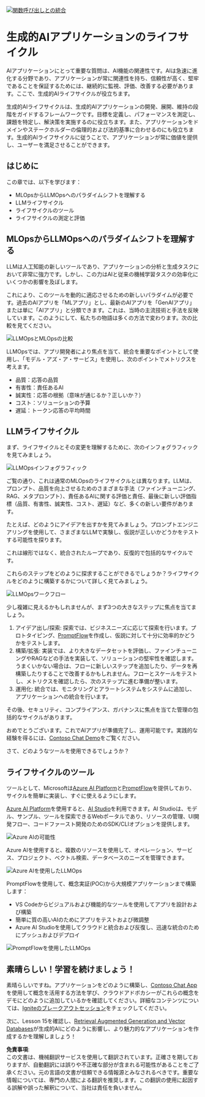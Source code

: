 [![関数呼び出しとの統合](../../../translated_images/14-lesson-banner.png?WT.833a8de2ff3806528caaf839db4385f00ff7c9f92ccdd38d886f4d662fc72f2a.ja.mc_id=academic-105485-koreyst)](https://aka.ms/gen-ai-lesson14-gh?WT.mc_id=academic-105485-koreyst)

# 生成的AIアプリケーションのライフサイクル

AIアプリケーションにとって重要な質問は、AI機能の関連性です。AIは急速に進化する分野であり、アプリケーションが常に関連性を持ち、信頼性が高く、堅牢であることを保証するためには、継続的に監視、評価、改善する必要があります。ここで、生成的AIライフサイクルが役立ちます。

生成的AIライフサイクルは、生成的AIアプリケーションの開発、展開、維持の段階をガイドするフレームワークです。目標を定義し、パフォーマンスを測定し、課題を特定し、解決策を実施するのに役立ちます。また、アプリケーションをドメインやステークホルダーの倫理的および法的基準に合わせるのにも役立ちます。生成的AIライフサイクルに従うことで、アプリケーションが常に価値を提供し、ユーザーを満足させることができます。

## はじめに

この章では、以下を学びます：

- MLOpsからLLMOpsへのパラダイムシフトを理解する
- LLMライフサイクル
- ライフサイクルのツール
- ライフサイクルの測定と評価

## MLOpsからLLMOpsへのパラダイムシフトを理解する

LLMは人工知能の新しいツールであり、アプリケーションの分析と生成タスクにおいて非常に強力です。しかし、この力はAIと従来の機械学習タスクの効率化にいくつかの影響を及ぼします。

これにより、このツールを動的に適応させるための新しいパラダイムが必要です。過去のAIアプリを「MLアプリ」とし、最新のAIアプリを「GenAIアプリ」または単に「AIアプリ」と分類できます。これは、当時の主流技術と手法を反映しています。このようにして、私たちの物語は多くの方法で変わります。次の比較を見てください。

![LLMOpsとMLOpsの比較](../../../translated_images/01-llmops-shift.png?WT.38bc3eca81f659d83b17070d0a766bc3a9f13284b92c307e296915db4e683fcf.ja.mc_id=academic-105485-koreys)

LLMOpsでは、アプリ開発者により焦点を当て、統合を重要なポイントとして使用し、「モデル・アズ・ア・サービス」を使用し、次のポイントでメトリクスを考えます。

- 品質：応答の品質
- 有害性：責任あるAI
- 誠実性：応答の根拠（意味が通じるか？正しいか？）
- コスト：ソリューションの予算
- 遅延：トークン応答の平均時間

## LLMライフサイクル

まず、ライフサイクルとその変更を理解するために、次のインフォグラフィックを見てみましょう。

![LLMOpsインフォグラフィック](../../../translated_images/02-llmops.png?WT.32553adc9de4d89bb1d6a2f1f99d985457158a3be863e8e5dddc5e3dd074558a.ja.mc_id=academic-105485-koreys)

ご覧の通り、これは通常のMLOpsのライフサイクルとは異なります。LLMは、プロンプト、品質を向上させるためのさまざまな手法（ファインチューニング、RAG、メタプロンプト）、責任あるAIに関する評価と責任、最後に新しい評価指標（品質、有害性、誠実性、コスト、遅延）など、多くの新しい要件があります。

たとえば、どのようにアイデアを出すかを見てみましょう。プロンプトエンジニアリングを使用して、さまざまなLLMで実験し、仮説が正しいかどうかをテストする可能性を探ります。

これは線形ではなく、統合されたループであり、反復的で包括的なサイクルです。

これらのステップをどのように探求することができるでしょうか？ライフサイクルをどのように構築するかについて詳しく見てみましょう。

![LLMOpsワークフロー](../../../translated_images/03-llm-stage-flows.png?WT.118920c8fd638f0879fe06c5e6eb9d91536e8b9c6bc56808ebed8706812f5391.ja.mc_id=academic-105485-koreys)

少し複雑に見えるかもしれませんが、まず3つの大きなステップに焦点を当てましょう。

1. アイデア出し/探索: 探索では、ビジネスニーズに応じて探索を行います。プロトタイピング、[PromptFlow](https://microsoft.github.io/promptflow/index.html?WT.mc_id=academic-105485-koreyst)を作成し、仮説に対して十分に効率的かどうかをテストします。
2. 構築/拡張: 実装では、より大きなデータセットを評価し、ファインチューニングやRAGなどの手法を実装して、ソリューションの堅牢性を確認します。うまくいかない場合は、フローに新しいステップを追加したり、データを再構築したりすることで改善するかもしれません。フローとスケールをテストし、メトリクスを確認したら、次のステップに進む準備が整います。
3. 運用化: 統合では、モニタリングとアラートシステムをシステムに追加し、アプリケーションへの統合を行います。

その後、セキュリティ、コンプライアンス、ガバナンスに焦点を当てた管理の包括的なサイクルがあります。

おめでとうございます。これでAIアプリが準備完了し、運用可能です。実践的な経験を得るには、[Contoso Chat Demo](https://nitya.github.io/contoso-chat/?WT.mc_id=academic-105485-koreys)をご覧ください。

さて、どのようなツールを使用できるでしょうか？

## ライフサイクルのツール

ツールとして、Microsoftは[Azure AI Platform](https://azure.microsoft.com/solutions/ai/?WT.mc_id=academic-105485-koreys)と[PromptFlow](https://microsoft.github.io/promptflow/index.html?WT.mc_id=academic-105485-koreyst)を提供しており、サイクルを簡単に実装し、すぐに使えるようにします。

[Azure AI Platform](https://azure.microsoft.com/solutions/ai/?WT.mc_id=academic-105485-koreys)を使用すると、[AI Studio](https://ai.azure.com/?WT.mc_id=academic-105485-koreys)を利用できます。AI Studioは、モデル、サンプル、ツールを探索できるWebポータルであり、リソースの管理、UI開発フロー、コードファースト開発のためのSDK/CLIオプションを提供します。

![Azure AIの可能性](../../../translated_images/04-azure-ai-platform.png?WT.a39053c2efd7670298a79282658a9f5bf903dec5c1938b1a08cf45f1284e6ac0.ja.mc_id=academic-105485-koreys)

Azure AIを使用すると、複数のリソースを使用して、オペレーション、サービス、プロジェクト、ベクトル検索、データベースのニーズを管理できます。

![Azure AIを使用したLLMOps](../../../translated_images/05-llm-azure-ai-prompt.png?WT.9189130ce4f2e7c8667fc7c83c6b89236ce5c6361150f47104c27c105f04b487.ja.mc_id=academic-105485-koreys)

PromptFlowを使用して、概念実証(POC)から大規模アプリケーションまで構築します：

- VS Codeからビジュアルおよび機能的なツールを使用してアプリを設計および構築
- 簡単に質の高いAIのためにアプリをテストおよび微調整
- Azure AI Studioを使用してクラウドと統合および反復し、迅速な統合のためにプッシュおよびデプロイ

![PromptFlowを使用したLLMOps](../../../translated_images/06-llm-promptflow.png?WT.e479dfedaa5f6ef7d36a11edbff74ac5579c3121ba0be0ee32eb5fc3eb17bd77.ja.mc_id=academic-105485-koreys)

## 素晴らしい！学習を続けましょう！

素晴らしいですね。アプリケーションをどのように構築し、[Contoso Chat App](https://nitya.github.io/contoso-chat/?WT.mc_id=academic-105485-koreyst)を使用して概念を活用する方法を学び、クラウドアドボカシーがこれらの概念をデモにどのように追加しているかを確認してください。詳細なコンテンツについては、[Igniteのブレークアウトセッション](https://www.youtube.com/watch?v=DdOylyrTOWg)をチェックしてください。

次に、Lesson 15を確認し、[Retrieval Augmented Generation and Vector Databases](../15-rag-and-vector-databases/README.md?WT.mc_id=academic-105485-koreyst)が生成的AIにどのように影響し、より魅力的なアプリケーションを作成するかを理解しましょう！

**免責事項**:  
この文書は、機械翻訳サービスを使用して翻訳されています。正確さを期しておりますが、自動翻訳には誤りや不正確な部分が含まれる可能性があることをご了承ください。元の言語の文書が信頼できる情報源とみなされるべきです。重要な情報については、専門の人間による翻訳を推奨します。この翻訳の使用に起因する誤解や誤った解釈について、当社は責任を負いません。